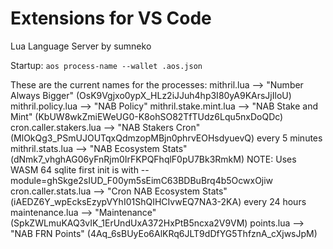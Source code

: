 # Extensions for VS Code

Lua Language Server by sumneko

Startup:
`aos process-name --wallet .aos.json`

These are the current names for the processes:
mithril.lua --> "Number Always Bigger" (OsK9Vgjxo0ypX_HLz2iJJuh4hp3I80yA9KArsJjIloU)
mithril.policy.lua --> "NAB Policy"
mithril.stake.mint.lua --> "NAB Stake and Mint" (KbUW8wkZmiEWeUG0-K8ohSO82TfTUdz6Lqu5nxDoQDc)
cron.caller.stakers.lua --> "NAB Stakers Cron" (MlOkQg3_PSmUJOUTqxQdmzopMBjn0phrvEOHsdyuevQ) every 5 minutes
mithril.stats.lua --> "NAB Ecosystem Stats" (dNmk7_vhghAG06yFnRjm0IrFKPQFhqlF0pU7Bk3RmkM) NOTE: Uses WASM 64 sqlite first init is with --module=ghSkge2sIUD_F00ym5sEimC63BDBuBrq4b5OcwxOjiw
cron.caller.stats.lua --> "Cron NAB Ecosystem Stats" (iAEDZ6Y_wpEcksEzypVYhI01ShQIHCIvwEQ7NA3-2KA) every 24 hours
maintenance.lua --> "Maintenance" (SpkZWLmuKAQ3vIK_1ErUndUxA372HxPtB5ncxa2V9VM)
points.lua --> "NAB FRN Points" (4Aq_6sBUyEo6AlKRq6JLT9dDfYG5ThfznA_cXjwsJpM)
